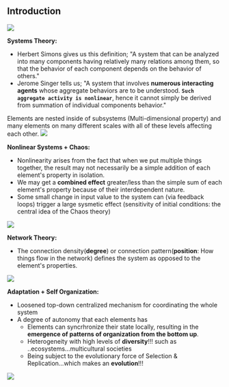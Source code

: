 ## Introduction
<img src="https://user-images.githubusercontent.com/31917400/65374429-a3e38680-dc81-11e9-887a-ce3802f0daa8.jpg" />

__Systems Theory:__ 
 - Herbert Simons gives us this definition; "A system that can be analyzed into many components having relatively many relations among them, so that the behavior of each component depends on the behavior of others."
 - Jerome Singer tells us; "A system that involves **numerous interacting agents** whose aggregate behaviors are to be understood. **`Such aggregate activity is nonlinear`**, hence it cannot simply be derived from summation of individual components behavior."

Elements are nested inside of subsystems (Multi-dimensional property) and many elements on many different scales with all of these levels affecting each other. 
<img src="https://user-images.githubusercontent.com/31917400/65376419-6f7ac500-dc97-11e9-889f-215a08fda75a.jpg" />

__Nonlinear Systems + Chaos:__
 - Nonlinearity arises from the fact that when we put multiple things together, the result may not necessarily be a simple addition of each element's property in isolation. 
 - We may get a **combined effect** greater/less than the simple sum of each element's property because of their interdependent nature. 
 - Some small change in input value to the system can (via feedback loops) trigger a large sysmetic effect (sensitivity of initial conditions: the central idea of the Chaos theory) 
<img src="https://user-images.githubusercontent.com/31917400/65376608-e1540e00-dc99-11e9-8c0f-a4c4929ef4e1.jpg" />
 
__Network Theory:__
 - The connection density(**degree**) or connection pattern(**position**: How things flow in the network) defines the system as opposed to the element's properties. 
<img src="https://user-images.githubusercontent.com/31917400/65376769-b66ab980-dc9b-11e9-83e2-e2e0b4a37910.jpg" />

__Adaptation + Self Organization:__
 - Loosened top-down centralized mechanism for coordinating the whole system
 - A degree of autonomy that each elements has
   - Elements can syncrhronize their state locally, resulting in the **emergence of patterns of organization from the bottom up**.
   - Heterogeneity with high levels of **diversity**!!! such as ..ecosystems...multicultural societies
   - Being subject to the evolutionary force of Selection & Replication...which makes an **evolution**!!!
<img src="https://user-images.githubusercontent.com/31917400/65376982-84a72200-dc9e-11e9-81e5-7a8630b82bcd.jpg" />






